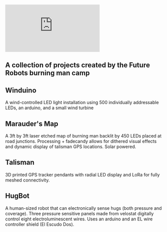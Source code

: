 ![FR Banner](http://wiki.thefuturerobots.com/lib/exe/fetch.php?cache=&media=fr-horizontal.png)
## A collection of projects created by the Future Robots burning man camp 


## Winduino

A wind-controlled LED light installation using 500 individually addressable LEDs, an arduino, and a small wind turbine


## Marauder's Map

A 3ft by 3ft laser etched map of burning man backlit by 450 LEDs placed at road junctions. Processing + fadecandy allows for dithered visual effects and dynamic display of talisman GPS locations. Solar powered.


## Talisman

3D printed GPS tracker pendants with radial LED display and LoRa for fully meshed connectivity. 


## HugBot

A human-sized robot that can electronically sense hugs (both pressure and coverage). Three pressure sensitive panels made from velostat digitally control eight electroluminescent wires. Uses an arduino and an EL wire controller shield (El Escudo Dos).

